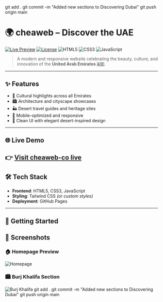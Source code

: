 git add .
git commit -m "Added new sections to Discovering Dubai"
git push origin main
# 🌍 cheaweb – Discover the UAE
[![Live Preview](https://img.shields.io/badge/Live%20Preview-Click%20Here-brightgreen?style=for-the-badge&logo=vercel&link=https://cheaweb-co.github.io/cheaweb)](https://cheaweb-co.github.io/cheaweb)
[![License](https://img.shields.io/github/license/cheaweb-co/cheaweb?style=for-the-badge)](LICENSE)
![HTML5](https://img.shields.io/badge/HTML5-%23E34F26.svg?style=for-the-badge&logo=html5&logoColor=white)
![CSS3](https://img.shields.io/badge/CSS3-%231572B6.svg?style=for-the-badge&logo=css3&logoColor=white)
![JavaScript](https://img.shields.io/badge/JavaScript-%23F7DF1E.svg?style=for-the-badge&logo=javascript&logoColor=black)

> A modern and responsive website celebrating the beauty, culture, and innovation of the **United Arab Emirates 🇦🇪**.
---
## ✨ Features
- 🕌 Cultural highlights across all Emirates  
- 🏙️ Architecture and cityscape showcases  
- 🏜️ Desert travel guides and heritage sites  
- 📱 Mobile-optimized and responsive  
- 🎨 Clean UI with elegant desert-inspired design
---
## 🌐 Live Demo
👉 [**Visit cheaweb-co live**](https://cheaweb-co.github.io/cheaweb)
---

## 🛠️ Tech Stack

- **Frontend**: HTML5, CSS3, JavaScript  
- **Styling**: Tailwind CSS *(or custom styles)*  
- **Deployment**: GitHub Pages

---

## 🚀 Getting Started
## 📸 Screenshots
### 🏠 Homepage Preview
![Homepage](assets/homepage-preview.jpeg)
### 🏙️ Burj Khalifa Section
![Burj Khalifa](assets/burj-khalifa.jpeg)
git add .
git commit -m "Added new sections to Discovering Dubai"
git push origin main
